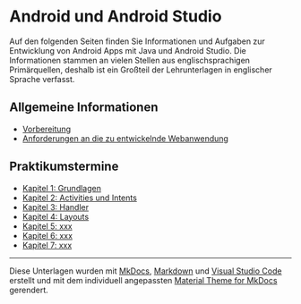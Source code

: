 #  Android und Android Studio

<!-- Stand: 2019-03-18 -->

Auf den folgenden Seiten finden Sie Informationen und Aufgaben zur Entwicklung von Android Apps mit Java und Android Studio.
Die Informationen stammen an vielen Stellen aus englischsprachigen Primärquellen, deshalb ist ein Großteil der Lehrunterlagen in englischer Sprache verfasst.

## Allgemeine Informationen

* [Vorbereitung](vorbereitung.md)
* [Anforderungen an die zu entwickelnde Webanwendung](anforderungen.md)

## Praktikumstermine

* [Kapitel 1: Grundlagen](grundlagen.md) 
* [Kapitel 2: Activities und Intents](activities.md) 
* [Kapitel 3: Handler](handler.md) 
* [Kapitel 4: Layouts](index.md) 
* [Kapitel 5: xxx](index.md) 
* [Kapitel 6: xxx](index.md) 
* [Kapitel 7: xxx](index.md) 


----
Diese Unterlagen wurden mit [MkDocs](http://mkdocs.org), [Markdown](https://en.wikipedia.org/wiki/Markdown) und [Visual Studio Code](https://code.visualstudio.com/) erstellt und mit dem individuell angepassten [Material Theme for MkDocs](https://squidfunk.github.io/mkdocs-material/) gerendert.
